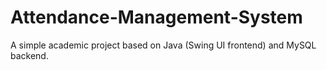 # Attendance-Management-System
A simple academic project based on Java (Swing UI frontend) and MySQL backend.
